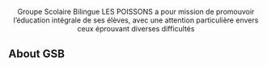 <p align="center">
  Groupe Scolaire Bilingue LES POISSONS a pour mission de promouvoir l’éducation intégrale de ses élèves, avec une attention particulière envers ceux éprouvant diverses difficultés  
</p>

## About GSB

